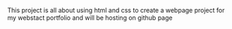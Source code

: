 This project is all about using html and css to create a webpage project for my webstact portfolio and will be hosting on github page
